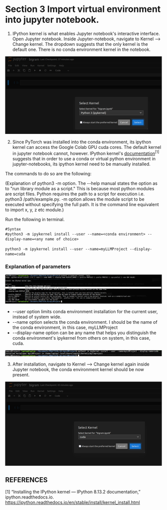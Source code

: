 # Section 3 Import virtual environment into jupyter notebook.

1) IPython kernel is what enables Jupyter notebook's interactive interface. Open Jupyter notebook.
Inside Jupyter-notebook, navigate to Kernel --> Change kernel. The dropdown suggests that the only kernel is the default one. There is no conda environment kernel in the notebook.

![Alt text](../img/screenshot_no_conda_kernel.png)

2) Since PyTorch was installed into the conda environment, its ipython kernel can access the Google Colab GPU cuda cores. The default kernel in jupyter notebook cannot, however. IPython kernel's [documentation](https://ipython.readthedocs.io/en/stable/install/kernel_install.html)<sup>[1]</sup> suggests that in order to use a conda or virtual python environment in jupyter-notebooks, its ipython kernel need to be manually installed.

The commands to do so are the following: 

(Explanation of python3 -m option. The --help manual states the option as to "run library module as a script."
This is because most python modules are script files. Python requires the path to a script for execution i.e.
python3 /path/example.py. -m option allows the module script to be executed without specifying the full path.
It is the command line equivalent to import x, y, z etc module.)

Run the following in terminal.
```
#Syntax
#python3 -m ipykernel install --user --name=<conda environment> --display-name=<any name of choice>

python3 -m ipykernel install --user --name=myLLMProject --display-name=cuda
```
### Explanation of parameters

![Alt text](../img/screenshot_ipykernel_manual.png)

* --user option limits conda environment installation for the current user, instead of system wide.
* --name option selects the conda environment. I should be the name of the conda environment, in this case, myLLMProject
* --display-name option can be any name that helps you distinguish the conda environment's ipykernel from others on system, in this case, cuda.

![Alt text](../img/conda_ipykernel_install.png)

3) After installation, navigate to Kernel --> Change kernel again inside Jupyter notebook, the conda environment kernel should be now present.

![Alt text](../img/screenshot_conda_kernel.png)

## REFERENCES
[1]
“Installing the IPython kernel — IPython 8.13.2 documentation,” ipython.readthedocs.io. https://ipython.readthedocs.io/en/stable/install/kernel_install.html